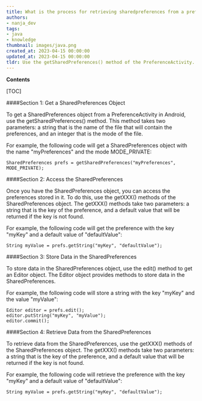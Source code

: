 ```yaml
---
title: What is the process for retrieving sharedpreferences from a preferenceactivity in android?
authors:
- nanja_dev
tags:
- java
- knowledge
thumbnail: images/java.png
created_at: 2023-04-15 00:00:00
updated_at: 2023-04-15 00:00:00
tldr: Use the getSharedPreferences() method of the PreferenceActivity.
---
```


**Contents**

[TOC]

####Section 1: Get a SharedPreferences Object

To get a SharedPreferences object from a PreferenceActivity in Android, use the getSharedPreferences() method. This method takes two parameters: a string that is the name of the file that will contain the preferences, and an integer that is the mode of the file.

For example, the following code will get a SharedPreferences object with the name "myPreferences" and the mode MODE_PRIVATE:

```
SharedPreferences prefs = getSharedPreferences("myPreferences", MODE_PRIVATE);
```

####Section 2: Access the SharedPreferences

Once you have the SharedPreferences object, you can access the preferences stored in it. To do this, use the getXXX() methods of the SharedPreferences object. The getXXX() methods take two parameters: a string that is the key of the preference, and a default value that will be returned if the key is not found.

For example, the following code will get the preference with the key "myKey" and a default value of "defaultValue":

```
String myValue = prefs.getString("myKey", "defaultValue");
```

####Section 3: Store Data in the SharedPreferences

To store data in the SharedPreferences object, use the edit() method to get an Editor object. The Editor object provides methods to store data in the SharedPreferences.

For example, the following code will store a string with the key "myKey" and the value "myValue":

```
Editor editor = prefs.edit();
editor.putString("myKey", "myValue");
editor.commit();
```

####Section 4: Retrieve Data from the SharedPreferences

To retrieve data from the SharedPreferences, use the getXXX() methods of the SharedPreferences object. The getXXX() methods take two parameters: a string that is the key of the preference, and a default value that will be returned if the key is not found.

For example, the following code will retrieve the preference with the key "myKey" and a default value of "defaultValue":

```
String myValue = prefs.getString("myKey", "defaultValue");
```
